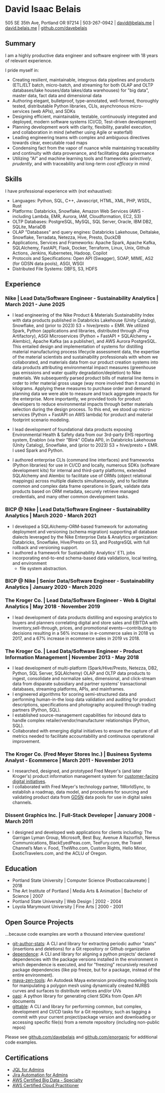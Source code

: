 # David Isaac Belais

505 SE 35th Ave, Portland OR 97214  |  503-267-0942  |
[david@belais.me](mailto:david@belais.me) |
[david.belais.me](https://david.belais.me) |
[github.com/davebelais](https://github.com/davebelais)

## Summary

I am a highly productive data engineer and software engineer with 18 years of
relevant experience.

I pride myself in:

-   Creating resilient, maintainable, integrous data pipelines and products
    (ETL/ELT batch, micro-batch, and streaming for both OLAP and OLTP
    databases/lake houses/data lakes/data warehouses) for "big data",
    master data, fact data and dimensional data
-   Authoring elegant, bulletproof, type-annotated, well-formed, thoroughly
    tested, distributable Python libraries, CLIs, asynchronous micro-services
    (web APIs), and SDKs
-   Designing efficient, maintainable, testable, continuously integrated
    and deployed, modern software systems (CI/CD, Test-driven development)
-   Planning development work with clarity, flexibility, parallel execution,
    and collaboration in mind (whether using Agile or waterfall)
-   Leading engineering teams with complex and ambiguous directives towards
    clear, executable road maps
-   Condensing fact from the vapor of nuance while maintaining traceability and
    continuity with data provenance, and facilitating data governance
-   Utilizing "AI" and machine learning tools and frameworks *selectively*,
    *prudently*, and with traceability and long-term *cost efficacy* in mind

## Skills

I have professional experience with (not exhaustive):

-   Languages: Python, SQL, C++, Javascript, HTML, XML, PHP, WSDL, Rust
-   Platforms: Databricks, Snowflake, Amazon Web Services
    (AWS - including Lambda, EMR, Aurora, IAM, Cloudformation, EC2, S3)
-   OLTP Databases: PostgreSQL, MySQL, SQL Server, Oracle, IBM DB2, SQLite,
    MariaDB
-   OLAP "Databases" and query engines: Databricks Lakehouse, Deltalake,
    Snowflake, Terradata, Netezza, Hive, Presto, DuckDB
-   Applications, Services and Frameworks: Apache Spark, Apache Kafka,
    SQLAlchemy, FastAPI, Flask, Docker, Terraform, Linux, Unix, Github Actions,
    Jenkins, Kubernetes, Hadoop, Copilot
-   Protocols and Specifications: Open API (Swagger), SOAP, MIME,
    AS2 (for GDSN data pools), ASGI, WSGI
-   Distributed File Systems: DBFS, S3, HDFS

## Experience

### Nike | Lead Data/Software Engineer - Sustainability Analytics | March 2021 - June 2025

-   I lead engineering of the Nike Product & Materials Sustainability Index
    with data products published in Databricks Lakehouse (Unity Catalog),
    Snowflake, and (prior to 2023) S3 + hive/presto + EMR. We utilized Spark,
    Python (applications and libraries, distributed through JFrog Artifactory),
    ASGI Microservices (Python + FastAPI + SQLAlchemy +
    Alembic), Apache Kafka (as a publisher), and AWS Aurora PostgreSQL.
    This entailed design and implementation of systems for distilling
    material manufacturing process lifecycle assessment data,
    the expertise of the material scientists and sustainability professionals
    with whom we collaborated, and materials data from our product creation
    systems into data products attributing environmental impact
    measures (greenhouse gas emissions and water quality
    degradation/depletion) to Nike materials. We subsequently parsed
    product bills of material line items in order to infer material gross usage
    (way more involved than it sounds) in kilograms. Applying these measures
    to purchase order and demand planning data we were able to measure and
    track aggregate impacts for the enterprise. More importantly, we provided
    tools for product developers to reduce environmental impacts through
    better materials selection during the design process. To this end, we
    stood up micro-services (Python + FastAPI on AWS lambda) for product and
    material footprint scenario modeling.

-   I lead development of foundational data products exposing
    Environmental Health & Safety data from our 3rd-party EHS reporting system,
    Enablon (via their "Blink" OData API), in Databricks Lakehouse (Unity
    Catalog), Snowflake, and (prior to 2023) S3 + hive/presto + EMR. I used
    Spark and Python.

-   I authored enterprise CLIs (command line interfaces) and frameworks (Python
    libraries) for use in CI/CD and locally, numerous SDKs (software
    development kits) for internal and third-party platforms, extended
    SQLAlchemy and Alembic to facilitate use of ORMs
    (object relational mappings) across multiple dialects simultaneously, and
    to facilitate common and complex data frame operations in Spark, validate
    data products based on ORM metadata, securely retrieve managed credentials,
    and many other common development tasks.

### BICP @ Nike | Lead Data/Software Engineer - Sustainability Analytics | March 2020 - March 2021

-   I developed a SQLAlchemy-ORM-based framework for automating deployment and
    versioning (schema migration) supporting all database dialects leveraged
    by the Nike Enterprise Data & Analytics organization: Databricks,
    Snowflake, Hive/Presto on S3, and PostgreSQL with full rollback
    and versioning support.
-   I authored a framework for Sustainability Analytics' ETL jobs incorporating
    end-to-end schema-based data validations, local testing, and environment
    + file system abstraction.

### BICP @ Nike | Senior Data/Software Engineer - Sustainability Analytics | January 2020 - March 2020

### The Kroger Co. | Lead Data/Software Engineer - Web & Digital Analytics | May 2018 - November 2019

-   I lead development of data products distilling and exposing analytics to
    buyers and planners correlating digital and store sales and EBITDA with
    inventory,sell-through, prices, and promotional events&#8212;contributing
    to decisions resulting in a 56% increase in e-commerce sales in 2018 vs
    2017, and a 67% increase in ecommerce sales in 2019 vs 2018.

<!--
Note: the header above conveys a genericized role name based on current
industry usage, for clarity. My official title was "Senior Manager, Web &
Digital Analytics".
-->

### The Kroger Co. | Lead Data/Software Engineer - Product Information Management | November 2013 - May 2018

-   I lead development of multi-platform (Spark/Hive/Presto, Netezza, DB2,
    Python, SQL Server, SQLAlchemy)
    OLAP and OLTP data products to ingest, consolidate and normalize sales,
    dimensional, and click-stream data from disparate subsidiary and partner
    systems' transactional databases, streaming platforms, APIs, and
    mainframes.
-   I engineered algorithms for scoring semi-structured data and performing
    human-in-the loop data validation and auditing for product descriptions,
    specifications and photography acquired through trading partners
    (Python, SQL).
-   I established source-management capabilities for inbound data to handle
    complex retailer/vendor/manufacturer relationships (Python, SQL).
-   Collaborated with emerging digital initiatives to ensure the capture of all
    metrics needed to facilitate accountability and continuous operational
    improvement.

<!--
Note: the header above conveys a genericized role name based on current
industry usage, for clarity. My official title was "Manager, Web & Digital
Content".
-->

### The Kroger Co. (Fred Meyer Stores Inc.) | Business Systems Analyst - Ecommerce | March 2011 - November 2013

-   I researched, designed, and prototyped Fred Meyer's (and later Kroger's)
    product information management system for [customer-facing digital
    initiatives](https://fredmeyer.com).
-   I collaborated with Fred Meyer's technology partner, 1WorldSync, to
    establish a roadmap, data model, and procedures for sourcing and validating
    product data from [GDSN](https://www.gs1.org/services/gdsn) data pools for
    use in digital sales channels.

### Dissent Graphics Inc. | Full-Stack Developer | January 2008 - March 2011

-   I designed and developed web applications for clients including:
    The Garrigan Lyman Group, Microsoft, Best Buy, Avenue A Razorfish,
    Nereus Communications, BlackEyedPeas.com, TeeFury.com, the Travel Channel’s
    Man v. Food, TheWho.com, Custom Rights, Hello Minor, ExoticTravelers.com,
    and the ACLU of Oregon.

## Education

- Portland State University | Computer Science (Postbaccalaureate) | 2018
- The Art Institute of Portland | Media Arts & Animation | Bachelor of
  Science | 2007
- Portland State University | Web Design | 2002 - 2004
- Loyola Marymount University | Fine Arts | 2000 - 2001

## Open Source Projects

...because code examples are worth a thousand interview questions!

-   [git-author-stats](https://github.com/enorganic/git-author-stats#git-author-stats):
    A CLI and library for extracting periodic author "stats" (insertions and
    deletions) for a Git repository or Github organization
-   [dependence](https://dependence.enorganic.org/):
    A CLI and library for aligning a python projects' declared dependencies with the package versions installed in the environment in which dependence is executed, and for "freezing" recursively resolved package dependencies (like pip freeze, but for a package, instead of the entire environment).
-   [maya-zen-tools](https://maya-zen-tools.enorganic.org/):
    An Autodesk Maya extension providing modeling tools for
    manipulating a polygon mesh using dynamically created NURBS curves and
    surfaces to distribute vertices and/or UVs
-   [oapi](https://oapi.enorganic.org/): A python library for generating client
    SDKs from Open API documents
-   [gittable](https://gittable.enorganic.org/): A CLI and library for
    performing common, but complex, development and CI/CD tasks for a Git
    repository, such as tagging a commit with your current project/package
    version and downloading or accessing specific file(s) from a remote
    repository (including non-public repos)

Please see [github.com/davebelais](https://github.com/davebelais)
and [github.com/enorganic](https://github.com/enorganic) for additional code
examples.

## Certifications

- [JQL for Admins](https://university.atlassian.com/student/award/SbuF34YQEXwk3oDXv1coga2H)
- [Jira Automation for Admins](https://university.atlassian.com/student/award/KPXH8RPefKoMhjUno6PSfQkA)
- [AWS Certified Big Data - Specialty](https://www.youracclaim.com/badges/c9885f75-2b4e-42ea-b499-0f99eee3b7e9/public_url)
- [AWS Certified Cloud Practitioner](https://www.youracclaim.com/badges/68b84f25-96ee-4796-ac16-4c625ef4aadd/public_url)
